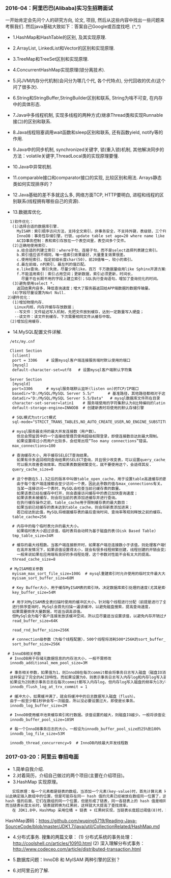 <h3> 2016-04：阿里巴巴(Alibaba)实习生招聘面试 </h3>
   一开始肯定会先问个人的研究方向, 论文, 项目, 然后从这些内容中找出一些问题来考察我们. 
   然后java基础大致如下：答案自己Google或百度找吧. (^_^)
   
* 1.HashMap和HashTable的区别, 及其实现原理. 
* 2.ArrayList, LinkedList和Vector的区别和实现原理.
* 3.TreeMap和TreeSet区别和实现原理.
* 4.ConcurrentHashMap实现原理(锁分离技术).
* 5.问JVM内存分代机制(会问分为哪几个代, 各个代特点), 分代回收的优点(这个问了很多次).
* 6.String和StringBuffer,StringBuilder区别和联系, String为啥不可变, 在内存中的具体形态.
* 7.Java中多线程机制, 实现多线程的两种方式(继承Thread类和实现Runnable接口)的区别和联系.
* 8.Java线程阻塞调用wait函数和sleep区别和联系, 还有函数yield, notify等的作用.
* 9.Java中的同步机制, synchronized关键字, 锁(重入锁)机制, 其他解决同步的方法：volatile关键字,ThreadLocal类的实现原理要懂.
* 10.Java中异常机制.
* 11.comparable接口和comparator接口的实现, 比较区别和用法. Arrays静态类如何实现排序的？
* 12.Java基础的差不多就这么多, 网络方面TCP, HTTP要明白, 进程和线程的区别联系(线程拥有哪些自己的资源).  

* 13.数据库优化. 
```txt
  1)软件优化：          
   (1)选择合适的数据库引擎.          
     MyISAM：索引顺序访问方法，支持全文索引，非事务安全，不支持外键，表级锁，三个FRM文件存放表结构。         
     InnoDB：事务性存储引擎，行锁，update table set age=20 where name like "%tom%"，锁表，回滚，奔溃恢复。   
     ACID事务控制：表和索引存放在一个表空间里，表空间多个文件。      
   (2)正确地使用索引.  
     a.给合适的列建立索引：where子句，连接子句，而不是select选择列表建立索引。    
     b.索引值应该不相同，唯一值索引效果最好，大量重复效果很差。      
     c.使用短索引，指定前缀长度char(50)，前20值唯一，较小的索引。
     d.最左前缀，n列索引，最左列的值匹配。  
     e.like查询，索引失效，尽量少用like，百万 千万数据量级用like Sphinx开源方案结合MySQL。 
     f.不能滥用索引：索引占用空间；更新数据，索引必须更新，时间长，
       尽量不在长期不用的字段上建立索引；SQL执行查询语句，增加了查询优化的时间。
   (3)避免使用select *.         
     返回结果内容多，降低查询速度；增大了服务器返回给APP端数据的数据传输量。  
   (4)字段尽量设置为Not Null.        
 2)硬件优化：        
   (1)增加物理内存.         
    Linux内核，内存开缓存存放数据；            
    --写文件：文件延迟写入机制，先把文件放到缓存，达到一定数量写入硬盘；        
    --读文件：读文件到缓存，下次需要相同文件从缓存中取。          
  (2)增加应用缓存. 
```

* 14.MySQL配置文件详解. 
```txt
  /etc/my.cnf
  
  Client Section
   [client]
   port = 3306    # 设置mysql客户端连接服务端时默认使用的端口
   [mysql]
   default-character-set=utf8   # 设置mysql客户端默认字符集
  
  Server Section
   [mysqld]
   port=3306      # mysql服务端默认监听(listen on)的TCP/IP端口
   basedir="D:/MySQL/MySQL Server 5.5/"      # 基准路径，其他路径都相对于这个路径
   datadir="D:/MySQL/MySQL Server 5.5/Data"   # mysql数据库文件所在目录
   character-set-server=latin1    # 服务端使用的字符集默认为8比特编码的latin1字符集
   default-storage-engine=INNODB  # 创建新表时将使用的默认存储引擎
   
   # SQL模式为strict模式
   sql-mode="STRICT_TRANS_TABLES,NO_AUTO_CREATE_USER,NO_ENGINE_SUBSTITUTION"  
   
   # mysql服务器支持的最大并发连接数（用户数）。
     但总会预留其中的一个连接给管理员使用超级权限登录，即使连接数目达到最大限制。
     如果设置得过小而用户比较多，会经常出现“Too many connections”错误。
   max_connections=100  
   
   # 查询缓存大小，用于缓存SELECT查询结果。
     如果有许多返回相同查询结果的SELECT查询，并且很少改变表，可以设置query_cache_size大于0，
     可以极大改善查询效率。而如果表数据频繁变化，就不要使用这个，会适得其反.
   query_cache_size=0 
   
   # 这个参数在5.1.3之后的版本中叫做table_open_cache，用于设置table高速缓存的数量。
     由于每个客户端连接都会至少访问一个表，因此此参数的值与max_connections有关。
     当某一连接访问一个表时，MySQL会检查当前已缓存表的数量。
     如果该表已经在缓存中打开，则会直接访问缓存中的表已加快查询速度；
     如果该表未被缓存，则会将当前的表添加进缓存并进行查询。
     在执行缓存操作之前，table_cache用于限制缓存表的最大数目：
     如果当前已经缓存的表未达到table_cache，则会将新表添加进来；
     若已经达到此值，MySQL将根据缓存表的最后查询时间、查询率等规则释放之前的缓存。
   table_cache=256    

   # 内存中的每个临时表允许的最大大小。
     如果临时表大小超过该值，临时表将自动转为基于磁盘的表(Disk Based Table)
   tmp_table_size=34M 
   
   # 缓存的最大线程数。当客户端连接断开时，如果客户端总连接数小于该值，则处理客户端任务的线程放回缓存。
     在高并发情况下，如果该值设置得太小，就会有很多线程频繁创建，线程创建的开销会变大，查询效率也会下降。
     一般来说如果在应用端有良好的多线程处理，这个参数对性能不会有太大的提高。
   thread_cache_size=8 
   
  # MyISAM相关参数
   myisam_max_sort_file_size=100G  # mysql重建索引时允许使用的临时文件最大大小
   myisam_sort_buffer_size=68M
   
   # Key Buffer大小，用于缓存MyISAM表的索引块。决定数据库索引处理的速度(尤其是索引读)
   key_buffer_size=54M  
   
   # 用于对MyISAM表全表扫描时使用的缓冲区大小。针对每个线程进行分配（前提是进行了全表扫描）。
   进行排序查询时，MySql会首先扫描一遍该缓冲，以避免磁盘搜索，提高查询速度，
   如果需要排序大量数据，可适当调高该值。
   但MySql会为每个客户连接发放该缓冲空间，所以应尽量适当设置该值，以避免内存开销过大。
   read_buffer_size=64K 

   read_rnd_buffer_size=256K

   # connection级参数（为每个线程配置），500个线程将消耗500*256K的sort_buffer_size。
   sort_buffer_size=256K 
   
 # InnoDB相关参数
  # InnoDB用于存储元数据信息的内存池大小，一般不需修改
  innodb_additional_mem_pool_size=3M
  
  # 事务相关参数，如果值为1，则InnoDB在每次commit都会将事务日志写入磁盘（磁盘IO消耗较大），
  这样保证了完全的ACID特性。而如果设置为0，则表示事务日志写入内存log和内存log写入磁盘的频率都为1次/秒。
  如果设为2则表示事务日志在每次commit都写入内存log，但内存log写入磁盘的频率为1次/秒。
  innodb_flush_log_at_trx_commit = 1 
  
  # 缓冲大小，如果缓冲满了，就会将缓冲中的日志数据写入磁盘（flush）。
  由于一般至少都1秒钟会写一次磁盘，所以没必要设置过大，即使是长事务。
  innodb_log_buffer_size=2M

  # InnoDB使用缓冲池来缓存索引和行数据。该值设置的越大，则磁盘IO越少。一般将该值设为物理内存的80%。
  innodb_buffer_pool_size=105M 

  # 每一个InnoDB事务日志的大小。一般设为innodb_buffer_pool_size的25%到100%
  innodb_log_file_size=53M 

  innodb_thread_concurrency=9  # InnoDB内核最大并发线程数
```

<h3> 2017-03-20：阿里云 春招电面 </h3>

* 1.简单自我介绍. 
* 2.对着简历，介绍自己做过的两个项目(主要在介绍项目)。
* 3.HashMap 实现原理。
```txt
   实现原理：每一个元素都是链表的数组，当添加一个元素(key-value)时，首先计算元素 key 的 hash 值，
以此确定插入数组中的位置，但是可能存在同一 hash 值的元素已经被放在数组同一位置了，这时就添加到同一
hash 值的后面，它们在数组的同一个位置，但是形成了链表，同一各链表上的 hash 值是相同的，数组存放的是链表。
而当链表长度太长时，链表就转换为红黑树，这样就大大提高了查找效率。
   在 JDK1.8中，HashMap 采用位桶 + 链表 + 红黑树实现，当链表长度超过阈值(8)时，将链表转换为红黑树。
```
  HashMap源码：<https://github.com/wuping5719/Reading-Java-SourceCode/blob/master/JDK1.7/java/util/CollectionRelated/HashMap.md>
  
* 4.分布式事务.
搜集的两篇文章：
  (1) 分布式系统的事务处理： <http://coolshell.cn/articles/10910.html>
  (2) 深入理解分布式事务：<http://www.codeceo.com/article/distributed-transaction.html>
  
* 5.数据库问题：InnoDB 和 MyISAM 两种引擎的区别？
* 6.对阿里云的了解.
